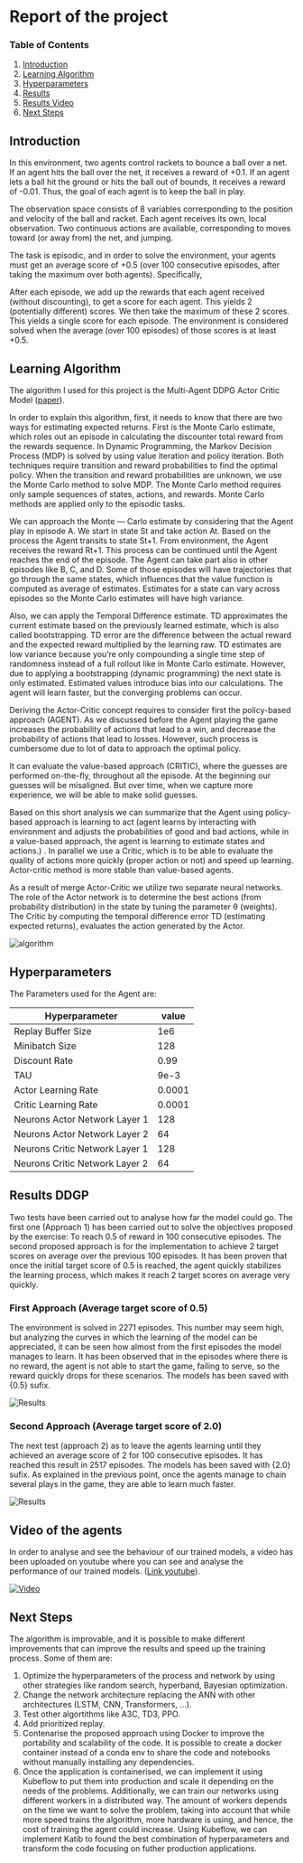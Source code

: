 # Report of the project


### Table of Contents

1. [Introduction](#introduction)
2. [Learning Algorithm](#LA)
3. [Hyperparameters](#hyper)
4. [Results](#Results)
5. [Results Video](#ResultsVideo)
6. [Next Steps](#NextSteps)


## Introduction <a name="introduction"></a>

In this environment, two agents control rackets to bounce a ball over a net. If an agent hits the ball over the net, it receives a reward of +0.1. If an agent lets a ball hit the ground or hits the ball out of bounds, it receives a reward of -0.01. Thus, the goal of each agent is to keep the ball in play.

The observation space consists of 8 variables corresponding to the position and velocity of the ball and racket. Each agent receives its own, local observation. Two continuous actions are available, corresponding to moves toward (or away from) the net, and jumping.

The task is episodic, and in order to solve the environment, your agents must get an average score of +0.5 (over 100 consecutive episodes, after taking the maximum over both agents). Specifically,

After each episode, we add up the rewards that each agent received (without discounting), to get a score for each agent. This yields 2 (potentially different) scores. We then take the maximum of these 2 scores.
This yields a single score for each episode.
The environment is considered solved when the average (over 100 episodes) of those scores is at least +0.5.


## Learning Algorithm <a name="LA"></a>

The algorithm I used for this project is the Multi-Agent DDPG Actor Critic Model ([paper](https://deepmind.com/research/publications/continuous-control-deep-reinforcement-learning)).

In order to explain this algorithm, first, it needs to know that there are two ways for estimating expected returns. First is the Monte Carlo estimate, which roles out an episode in calculating the discounter total reward from the rewards sequence. In Dynamic Programming, the Markov Decision Process (MDP) is solved by using value iteration and policy iteration. Both techniques require transition and reward probabilities to find the optimal policy. When the transition and reward probabilities are unknown, we use the Monte Carlo method to solve MDP. The Monte Carlo method requires only sample sequences of states, actions, and rewards. Monte Carlo methods are applied only to the episodic tasks.

We can approach the Monte — Carlo estimate by considering that the Agent play in episode A. We start in state St and take action At. Based on the process the Agent transits to state St+1. From environment, the Agent receives the reward Rt+1. This process can be continued until the Agent reaches the end of the episode. The Agent can take part also in other episodes like B, C, and D. Some of those episodes will have trajectories that go through the same states, which influences that the value function is computed as average of estimates. Estimates for a state can vary across episodes so the Monte Carlo estimates will have high variance.

Also, we can apply the Temporal Difference estimate. TD approximates the current estimate based on the previously learned estimate, which is also called bootstrapping. TD error are the difference between the actual reward and the expected reward multiplied by the learning raw. TD estimates are low variance because you’re only compounding a single time step of randomness instead of a full rollout like in Monte Carlo estimate. However, due to applying a bootstrapping (dynamic programming) the next state is only estimated. Estimated values introduce bias into our calculations. The agent will learn faster, but the converging problems can occur.

Deriving the Actor-Critic concept requires to consider first the policy-based approach (AGENT). As we discussed before the Agent playing the game increases the probability of actions that lead to a win, and decrease the probability of actions that lead to losses. However, such process is cumbersome due to lot of data to approach the optimal policy.

It can evaluate the value-based approach (CRITIC), where the guesses are performed on-the-fly, throughout all the episode. At the beginning our guesses will be misaligned. But over time, when we capture more experience, we will be able to make solid guesses. 

Based on this short analysis we can summarize that the Agent using policy-based approach is learning to act (agent learns by interacting with environment and adjusts the probabilities of good and bad actions, while in a value-based approach, the agent is learning to estimate states and actions.) . In parallel we use a Critic, which is to be able to evaluate the quality of actions more quickly (proper action or not) and speed up learning. Actor-critic method is more stable than value-based agents.

As a result of merge Actor-Critic we utilize two separate neural networks. The role of the Actor network is to determine the best actions (from probability distribution) in the state by tuning the parameter θ (weights). The Critic by computing the temporal difference error TD (estimating expected returns), evaluates the action generated by the Actor.

![algorithm](results/ddgp.png)

## Hyperparameters <a name="hyper"></a>
The Parameters used for the Agent are:

| Hyperparameter  | value |
| ------------- | ------------- |
| Replay Buffer Size  | 1e6  |
| Minibatch Size  | 128 |
| Discount Rate  | 0.99  |
| TAU  | 9e-3  |
| Actor Learning Rate  | 0.0001  |
| Critic Learning Rate  | 0.0001  |
| Neurons Actor Network Layer 1 | 128  |
| Neurons Actor Network Layer 2 | 64  |
| Neurons Critic Network Layer 1 | 128  |
| Neurons Critic Network Layer 2 | 64  |

## Results DDGP <a name="Results"></a>
Two tests have been carried out to analyse how far the model could go. The first one (Approach 1) has been carried out to solve the objectives proposed by the exercise: To reach 0.5 of reward in 100 consecutive episodes. The second proposed approach is for the implementation to achieve 2 target scores on average over the previous 100 episodes. It has been proven that once the initial target score of 0.5 is reached, the agent quickly stabilizes the learning process, which makes it reach 2 target scores on average very quickly. 


### First Approach (Average target score of 0.5)
The environment is solved in 2271 episodes. This number may seem high, but analyzing the curves in which the learning of the model can be appreciated, it can be seen how almost from the first episodes the model manages to learn. It has been observed that in the episodes where there is no reward, the agent is not able to start the game, failing to serve, so the reward quickly drops for these scenarios. The models has been saved with {0.5} sufix. 

![Results](/results/scores_final_0.5.png)


### Second Approach (Average target score of 2.0)
The next test (approach 2) as to leave the agents learning until they achieved an average score of 2 for 100 consecutive episodes. It has reached this result in 2517 episodes. The models has been saved with {2.0} sufix. As explained in the previous point, once the agents manage to chain several plays in the game, they are able to learn much faster.  

![Results](/results/scores_final_2.0.png)


## Video of the agents <a name="ResultsVideo"></a>
In order to analyse and see the behaviour of our trained models, a video has been uploaded on youtube where you can see and analyse the performance of our trained models. 
([Link youtube](https://www.youtube.com/watch?v=2bYh-Q7lcWk&ab_channel=FernandoDR)).


[![Video](results/yt.png)](https://www.youtube.com/watch?v=2bYh-Q7lcWk&ab_channel=FernandoDR)


## Next Steps <a name="NextSteps"></a>
The algorithm is improvable, and it is possible to make different improvements that can improve the results and speed up the training process. Some of them are: 
1)	Optimize the hyperparameters of the process and network by using other strategies like random search, hyperband, Bayesian optimization.
2)	Change the network architecture replacing the ANN with other architectures (LSTM, CNN, Transformers, …).  
3)	Test other algortithms like A3C, TD3, PPO.
4)	Add prioritized replay.
5)	Contenarise the proposed approach using Docker to improve the portability and scalability of the code. It is possible to create a docker container instead of a conda env to share the code and notebooks without manually installing any dependencies. 
6)	Once the application is containerised, we can implement it using Kubeflow to put them into production and scale it depending on the needs of the problems. Additionally, we can train our networks using different workers in a distributed way. The amount of workers depends on the time we want to solve the problem, taking into account that while more speed trains the algorithm, more hardware is using, and hence, the cost of training the agent could increase. Using Kubeflow, we can implement Katib to found the best combination of hyperparameters and transform the code focusing on futher production applications. 


